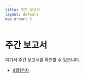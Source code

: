 ```yaml
---
title: 주간 보고서
layout: default
nav_order: 3
---
```


# 주간 보고서

여기서 주간 보고서를 확인할 수 있습니다.

- [8월1주차](week-1/)

